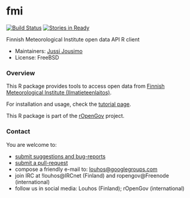 fmi
===

[![Build Status](https://api.travis-ci.org/rOpenGov/fmi.png)](https://travis-ci.org/rOpenGov/fmi)
[![Stories in Ready](https://badge.waffle.io/ropengov/fmi.png?label=Ready)](http://waffle.io/ropengov/fmi)

<!--
DOI has to be set separately for each package (if needed) - ask antagomir for more info
[![DOI](https://zenodo.org/badge/4203/rOpenGov/fmi.png)](https://github.com/rOpenGov/fmi)
-->


Finnish Meteorological Institute open data API R client

+ Maintainers: [Jussi Jousimo](http://www.github.com/statguy/)
+ License: FreeBSD

### Overview

This R package provides tools to access open data from [Finnish Meteorological Institute (Ilmatieteenlaitos)](http://www.fmi.fi/en/).

For installation and usage, check the [tutorial page](https://github.com/rOpenGov/fmi/blob/master/vignettes/fmi_tutorial.md). 

This R package is part of the [rOpenGov](http://ropengov.github.io) project.

### Contact

  You are welcome to:

  * [submit suggestions and bug-reports](https://github.com/ropengov/fmi/issues)
  * [submit a pull-request](https://github.com/rOpenGov/fmi/pulls)
  * compose a friendly e-mail to: [louhos@googlegroups.com](mailto:louhos@googlegroups.com)
  * join IRC at !louhos@IRCnet (Finland) and ropengov@Freenode (international)
  * follow us in social media: Louhos (Finland); rOpenGov (international)
